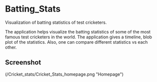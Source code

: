 # Batting_Stats
Visualization of batting statistics of test cricketers. 

The application helps visualize the batting statistics of some of the
most famous test cricketers in the world. The application gives a
timeline, blob plot of the statistics. Also, one can compare different
statistics vs each other.

## Screenshot
(/Cricket_stats/Cricket_Stats_homepage.png "Homepage") 




